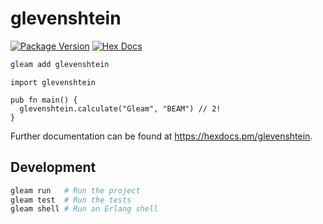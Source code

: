 # glevenshtein

[![Package Version](https://img.shields.io/hexpm/v/glevenshtein)](https://hex.pm/packages/glevenshtein)
[![Hex Docs](https://img.shields.io/badge/hex-docs-ffaff3)](https://hexdocs.pm/glevenshtein/)

```sh
gleam add glevenshtein
```

```gleam
import glevenshtein

pub fn main() {
  glevenshtein.calculate("Gleam", "BEAM") // 2!
}
```

Further documentation can be found at <https://hexdocs.pm/glevenshtein>.

## Development

```sh
gleam run   # Run the project
gleam test  # Run the tests
gleam shell # Run an Erlang shell
```

